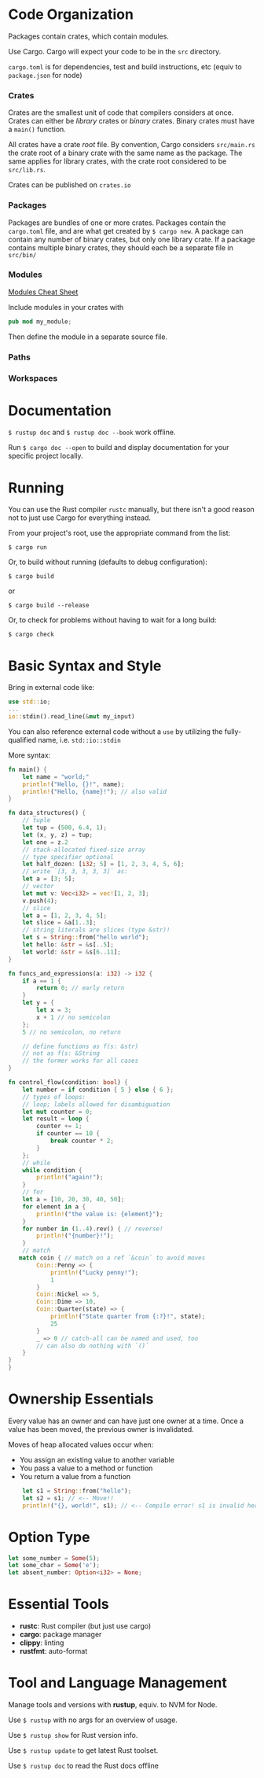 # Code Organization

Packages contain crates, which contain modules.

Use Cargo. Cargo will expect your code to be in the `src` directory.

`cargo.toml` is for dependencies, test and build instructions, etc (equiv to `package.json` for node)

### Crates

Crates are the smallest unit of code that compilers considers at once. Crates can either be _library_ crates or _binary_ crates. Binary crates must have a `main()` function.

All crates have a crate _root_ file. By convention, Cargo considers `src/main.rs` the crate root of a binary crate with the same name as the package. The same applies for library crates, with the crate root considered to be `src/lib.rs`.

Crates can be published on `crates.io`

### Packages

Packages are bundles of one or more crates. Packages contain the `cargo.toml` file, and are what get created by `$ cargo new`. A package can contain any number of binary crates, but only one library crate. If a package contains multiple binary crates, they should each be a separate file in `src/bin/`

### Modules

[Modules Cheat Sheet](code-organization.md#modules-cheat-sheet)

Include modules in your crates with

```rs
pub mod my_module;
```

Then define the module in a separate source file.

### Paths

### Workspaces

# Documentation

`$ rustup doc` and `$ rustup doc --book` work offline.

Run `$ cargo doc --open` to build and display documentation for your specific project locally.

# Running

You can use the Rust compiler `rustc` manually, but there isn't a good reason not to just use Cargo for everything instead.

From your project's root, use the appropriate command from the list:

```
$ cargo run
```

Or, to build without running (defaults to debug configuration):

```
$ cargo build
```

or

```
$ cargo build --release
```

Or, to check for problems without having to wait for a long build:

```
$ cargo check
```

# Basic Syntax and Style

Bring in external code like:

```rs
use std::io;
...
io::stdin().read_line(&mut my_input)
```

You can also reference external code without a `use` by utilizing the fully-qualified name, i.e. `std::io::stdin`

More syntax:

```rust
fn main() {
    let name = "world;"
    println!("Hello, {}!", name);
    println!("Hello, {name}!"); // also valid
}

fn data_structures() {
    // tuple
    let tup = (500, 6.4, 1);
    let (x, y, z) = tup;
    let one = z.2
    // stack-allocated fixed-size array
    // type specifier optional
    let half_dozen: [i32; 5] = [1, 2, 3, 4, 5, 6];
    // write `[3, 3, 3, 3, 3]` as:
    let a = [3; 5];
    // vector
    let mut v: Vec<i32> = vec![1, 2, 3];
    v.push(4);
    // slice
    let a = [1, 2, 3, 4, 5];
    let slice = &a[1..3];
    // string literals are slices (type &str)!
    let s = String::from("hello world");
    let hello: &str = &s[..5];
    let world: &str = &s[6..11];
}

fn funcs_and_expressions(a: i32) -> i32 {
    if a == 1 {
        return 0; // early return
    }
    let y = {
        let x = 3;
        x + 1 // no semicolon
    };
    5 // no semicolon, no return

    // define functions as f(s: &str)
    // not as f(s: &String
    // the former works for all cases
}

fn control_flow(condition: bool) {
    let number = if condition { 5 } else { 6 };
    // types of loops:
    // loop; labels allowed for disambiguation
    let mut counter = 0;
    let result = loop {
        counter += 1;
        if counter == 10 {
            break counter * 2;
        }
    };
    // while
    while condition {
        println!("again!");
    }
    // for
    let a = [10, 20, 30, 40, 50];
    for element in a {
        println!("the value is: {element}");
    }
    for number in (1..4).rev() { // reverse!
        println!("{number}!");
    }
    // match
   match coin { // match on a ref `&coin` to avoid moves
        Coin::Penny => {
            println!("Lucky penny!");
            1
        }
        Coin::Nickel => 5,
        Coin::Dime => 10,
        Coin::Quarter(state) => {
            println!("State quarter from {:?}!", state);
            25
        }
        _ => 0 // catch-all can be named and used, too
        // can also do nothing with `()`
    }
}
}
```

# Ownership Essentials

Every value has an owner and can have just one owner at a time. Once a value has been moved, the previous owner is invalidated.

Moves of heap allocated values occur when:

- You assign an existing value to another variable
- You pass a value to a method or function
- You return a value from a function

```rust
    let s1 = String::from("hello");
    let s2 = s1; // <-- Move!!
    println!("{}, world!", s1); // <-- Compile error! s1 is invalid here!
```

# Option Type

```rs
let some_number = Some(5);
let some_char = Some('e');
let absent_number: Option<i32> = None;
```

# Essential Tools

- **rustc**: Rust compiler (but just use cargo)
- **cargo**: package manager
- **clippy**: linting
- **rustfmt**: auto-format

# Tool and Language Management

Manage tools and versions with **rustup**, equiv. to NVM for Node.

Use `$ rustup` with no args for an overview of usage.

Use `$ rustup show` for Rust version info.

Use `$ rustup update` to get latest Rust toolset.

Use `$ rustup doc` to read the Rust docs offline
